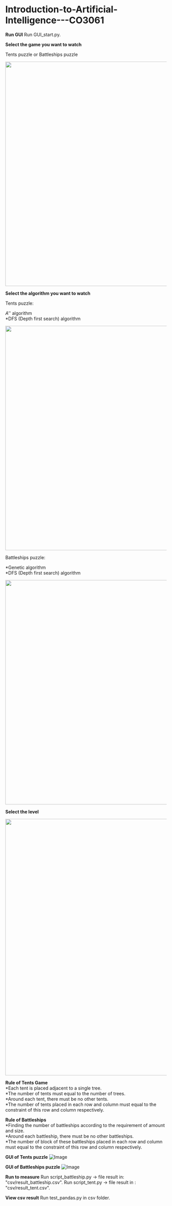 # Introduction-to-Artificial-Intelligence---CO3061
**Run GUI**
Run GUI_start.py.

**Select the game you want to watch**

Tents puzzle or Battleships puzzle
<p align="center">
  <img width="600" height="700" src="images/GUI_start.png">
</p>

**Select the algorithm you want to watch**

Tents puzzle: <br/>

*A'*' algorithm <br/>
*DFS (Depth first search) algorithm <br/>

<p align="center">
  <img width="600" height="700" src="images/GUI_TENTS.png">
</p>

Battleships puzzle: <br/>

*Genetic algorithm <br/>
*DFS (Depth first search) algorithm <br/>

<p align="center">
  <img width="600" height="700" src="images/GUI_Battleship.png">
</p>

**Select the level**
<p align="center">
  <img width="600" height="800" src="images/GUI_Blocksize.png">
</p>

**Rule of Tents Game** <br/>
*Each tent is placed adjacent to a single tree. <br/>
*The number of tents must equal to the number of trees. <br/>
*Around each tent, there must be no other tents. <br/>
*The number of tents placed in each row and column must equal to the constraint of this row and column respectively. <br/>

**Rule of Battleships** <br/>
*Finding the number of battleships according to the requirement of amount and size. <br/>
*Around each battleship, there must be no other battleships. <br/>
*The number of block of these battleships placed in each row and column must equal to the constraint of this row and column respectively. <br/>

**GUI of Tents puzzle**
![Image](images/Tents.png)

**GUI of Battleships puzzle**
![Image](images/Battleships.png)

**Run to measure**
Run script_battleship.py -> file result in: "csv/result_battleship.csv".
Run script_tent.py -> file result in : "csv/result_tent.csv".

**View csv result**
Run test_pandas.py in csv folder.


